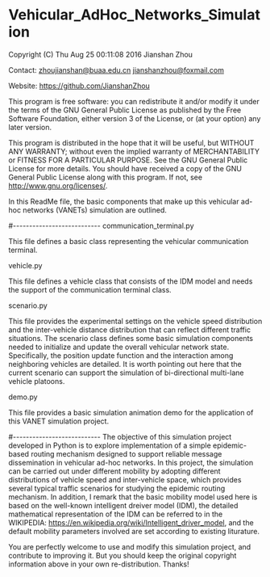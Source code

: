 # Vehicular_AdHoc_Networks_Simulation
Copyright (C) Thu Aug 25 00:11:08 2016  Jianshan Zhou

Contact: zhoujianshan@buaa.edu.cn	jianshanzhou@foxmail.com

Website: <https://github.com/JianshanZhou>

This program is free software: you can redistribute
 it and/or modify it under the terms of
 the GNU General Public License as published
 by the Free Software Foundation,
 either version 3 of the License,
 or (at your option) any later version.
 
This program is distributed in the hope that it will be useful,
 but WITHOUT ANY WARRANTY;
 without even the implied warranty of MERCHANTABILITY
 or FITNESS FOR A PARTICULAR PURPOSE.
 See the GNU General Public License for more details.
 You should have received a copy of the GNU General Public License
 along with this program.
 If not, see <http://www.gnu.org/licenses/>.

In this ReadMe file, the basic components that make up this vehicular
 ad-hoc networks (VANETs) simulation are outlined.
 
#---------------------------
communication_terminal.py

  This file defines a basic class representing the vehicular communication terminal.

vehicle.py

  This file defines a vehicle class that consists of the IDM model and needs the support of the communication terminal class.

scenario.py

  This file provides the experimental settings on the vehicle speed distribution and the inter-vehicle distance distribution that can reflect different traffic situations. The scenario class defines some basic simulation components needed to initialize and update the overall vehicular network state. Specifically, the position update function and the interaction among neighboring vehicles are detailed. It is worth pointing out here that the current scenario can support the simulation of bi-directional multi-lane vehicle platoons.

demo.py

  This file provides a basic simulation animation demo for the application of this VANET simulation project.     

#---------------------------
The objective of this simulation project developed in Python is to explore implementation of a simple epidemic-based routing mechanism designed to support reliable message dissemination in vehicular ad-hoc networks. In this project, the simulation can be carried out under different mobility by adopting different distributions of vehicle speed and inter-vehicle space, which provides several typical traffic scenarios for studying the epidemic routing mechanism. In addition, I remark that the basic mobility model used here is based on the well-known intelligent dreiver model (IDM), the detailed mathematical representation of the IDM can be referred to in the WIKIPEDIA: https://en.wikipedia.org/wiki/Intelligent_driver_model, and the default mobility parameters involved are set according to existing liturature.

You are perfectly welcome to use and modify this simulation project, and contribute to improving it. But you should keep the original copyright information above in your own re-distribution. Thanks!
